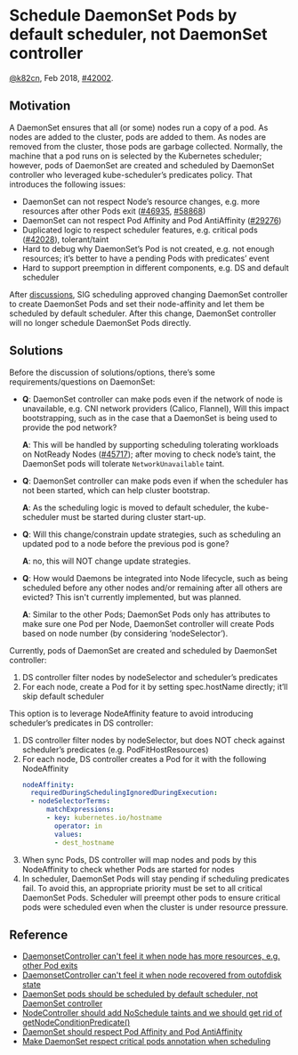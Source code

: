 # Schedule DaemonSet Pods by default scheduler, not DaemonSet controller

[@k82cn](http://github.com/k82cn), Feb 2018, [#42002](https://github.com/kubernetes/kubernetes/issues/42002).

## Motivation

A DaemonSet ensures that all (or some) nodes run a copy of a pod. As nodes are added to the cluster, pods are added to them. As nodes are removed from the cluster, those pods are garbage collected. Normally, the machine that a pod runs on is selected by the Kubernetes scheduler; however, pods of DaemonSet are created and scheduled by DaemonSet controller who leveraged kube-scheduler’s predicates policy. That introduces the following issues:

* DaemonSet can not respect Node’s resource changes, e.g. more resources after other Pods exit ([#46935](https://github.com/kubernetes/kubernetes/issues/46935), [#58868](https://github.com/kubernetes/kubernetes/issues/58868))
* DaemonSet can not respect Pod Affinity and Pod AntiAffinity ([#29276](https://github.com/kubernetes/kubernetes/issues/29276))
* Duplicated logic to respect scheduler features, e.g. critical pods ([#42028](https://github.com/kubernetes/kubernetes/issues/42028)),  tolerant/taint
* Hard to debug why DaemonSet’s Pod is not created, e.g. not enough resources; it’s better to have a pending Pods with predicates’ event
* Hard to support preemption in different components, e.g. DS and default scheduler

After [discussions](https://docs.google.com/document/d/1v7hsusMaeImQrOagktQb40ePbK6Jxp1hzgFB9OZa_ew/edit#), SIG scheduling approved changing DaemonSet controller to create DaemonSet Pods and set their node-affinity and let them be scheduled by default scheduler. After this change, DaemonSet controller will no longer schedule DaemonSet Pods directly.

## Solutions

Before the discussion of solutions/options, there’s some requirements/questions on DaemonSet:

* **Q**: DaemonSet controller can make pods even if the network of node is unavailable, e.g. CNI network providers (Calico, Flannel),
Will this impact bootstrapping, such as in the case that a DaemonSet is being used to provide the pod network?

  **A**: This will be handled by supporting scheduling tolerating workloads on NotReady Nodes ([#45717](https://github.com/kubernetes/kubernetes/issues/45717)); after moving to check node’s taint, the DaemonSet pods will tolerate `NetworkUnavailable` taint. 

* **Q**: DaemonSet controller can make pods even if when the scheduler has not been started, which can help cluster bootstrap.

  **A**: As the scheduling logic is moved to default scheduler, the kube-scheduler must be started during cluster start-up.

* **Q**: Will this change/constrain update strategies, such as scheduling an updated pod to a node before the previous pod is gone?

  **A**: no, this will NOT change update strategies.

* **Q**: How would Daemons be integrated into Node lifecycle, such as being scheduled before any other nodes and/or remaining after all others are evicted? This isn't currently implemented, but was planned.

  **A**:  Similar to the other Pods; DaemonSet Pods only has attributes to make sure one Pod per Node, DaemonSet controller will create Pods based on node number (by considering ‘nodeSelector’).


Currently, pods of DaemonSet are created and scheduled by DaemonSet controller:

1. DS controller filter nodes by nodeSelector and scheduler’s predicates
2. For each node, create a Pod for it by setting spec.hostName directly; it’ll skip default scheduler

This option is to leverage NodeAffinity feature to avoid introducing scheduler’s predicates in DS controller:

1. DS controller filter nodes by nodeSelector, but does NOT check against scheduler’s predicates (e.g. PodFitHostResources)
2. For each node, DS controller creates a Pod for it with the following NodeAffinity
    ```yaml
    nodeAffinity:
      requiredDuringSchedulingIgnoredDuringExecution:
      - nodeSelectorTerms:
          matchExpressions:
          - key: kubernetes.io/hostname
            operator: in
            values:
            - dest_hostname
    ```
3. When sync Pods, DS controller will map nodes and pods by this NodeAffinity to check whether Pods are started for nodes
4. In scheduler, DaemonSet Pods will stay pending if scheduling predicates fail. To avoid this, an appropriate priority must
 be set to all critical DaemonSet Pods. Scheduler will preempt other pods to ensure critical pods were scheduled even when
 the cluster is under resource pressure.

## Reference

* [DaemonsetController can't feel it when node has more resources, e.g. other Pod exits](https://github.com/kubernetes/kubernetes/issues/46935)
* [DaemonsetController can't feel it when node recovered from outofdisk state](https://github.com/kubernetes/kubernetes/issues/45628)
* [DaemonSet pods should be scheduled by default scheduler, not DaemonSet controller](https://github.com/kubernetes/kubernetes/issues/42002)
* [NodeController should add NoSchedule taints and we should get rid of getNodeConditionPredicate()](https://github.com/kubernetes/kubernetes/issues/42001)
* [DaemonSet should respect Pod Affinity and Pod AntiAffinity](https://github.com/kubernetes/kubernetes/issues/29276)
* [Make DaemonSet respect critical pods annotation when scheduling](https://github.com/kubernetes/kubernetes/pull/42028)
